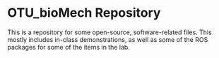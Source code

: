 # OTU_bioMech Repository

This is a repository for some open-source, software-related files. This mostly includes in-class demonstrations, as well as some of the ROS packages for some of the items in the lab.
